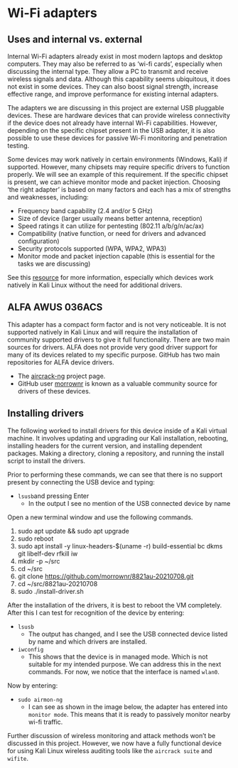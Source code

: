 # Wi-Fi adapters

## Uses and internal vs. external

Internal Wi-Fi adapters already exist in most modern laptops and desktop computers. They may also be referred to as ‘wi-fi cards’, especially when discussing the internal type. They allow a PC to transmit and receive wireless signals and data. Although this capability seems ubiquitous, it does not exist in some devices. They can also boost signal strength, increase effective range, and improve performance for existing internal adapters.  

The adapters we are discussing in this project are external USB pluggable devices. These are hardware devices that can provide wireless connectivity if the device does not already have internal Wi-Fi capabilities. However, depending on the specific chipset present in the USB adapter, it is also possible to use these devices for passive Wi-Fi monitoring and penetration testing.  

Some devices may work natively in certain environments (Windows, Kali) if supported. However, many chipsets may require specific drivers to function properly. We will see an example of this requirement. If the specific chipset is present, we can achieve monitor mode and packet injection.
Choosing ‘the right adapter’ is based on many factors and each has a mix of strengths and weaknesses, including:

- Frequency band capability (2.4 and/or 5 GHz)
- Size of device (larger usually means better antenna, reception)
- Speed ratings it can utilize for pentesting (802.11 a/b/g/n/ac/ax)
- Compatibility (native function, or need for drivers and advanced configuration)
- Security protocols supported (WPA, WPA2, WPA3)
- Monitor mode and packet injection capable (this is essential for the tasks we are discussing)

See this [resource](https://github.com/morrownr/USB-WiFi?tab=readme-ov-file) for more information, especially which devices work natively in Kali Linux without the need for additional drivers.

## ALFA AWUS 036ACS

This adapter has a compact form factor and is not very noticeable. It is not supported natively in Kali Linux and will require the installation of community supported drivers to give it full functionality. There are two main sources for drivers. ALFA does not provide very good driver support for many of its devices related to my specific purpose. GitHub has two main repositories for ALFA device drivers.

- The [aircrack-ng](https://aircrack-ng.org/) project page.
- GitHub user [morrownr](https://github.com/morrownr) is known as a valuable community source for drivers of these devices.

## Installing drivers
The following worked to install drivers for this device inside of a Kali virtual machine. It involves updating and upgrading our Kali installation, rebooting, installing headers for the current version, and installing dependent packages. Making a directory, cloning a repository, and running the install script to install the drivers.

Prior to performing these commands, we can see that there is no support present by connecting the USB device and typing:
- `lsusb`and pressing Enter
  - In the output I see no mention of the USB connected device by name

Open a new terminal window and use the following commands.
1.	sudo apt update && sudo apt upgrade
2.	sudo reboot
3.	sudo apt install -y linux-headers-$(uname -r) build-essential bc dkms git libelf-dev rfkill iw
4.	mkdir -p ~/src
5.	cd ~/src
6.	git clone https://github.com/morrownr/8821au-20210708.git
7.	cd ~/src/8821au-20210708
8.	sudo ./install-driver.sh

After the installation of the drivers, it is best to reboot the VM completely. After this I can test for recognition of the device by entering:

- `lsusb`
  - The output has changed, and I see the USB connected device listed by name and which drivers are installed.
- `iwconfig`
  - This shows that the device is in managed mode. Which is not suitable for my intended purpose. We can address this in the next commands.
    For now, we notice that the interface is named `wlan0`.

Now by entering:
- `sudo airmon-ng`
  - I can see as shown in the image below, the adapter has entered into `monitor mode`. This means that it is ready to passively monitor nearby wi-fi traffic.
 
Further discussion of wireless monitoring and attack methods won’t be discussed in this project. However, we now have a fully functional device for using Kali Linux wireless auditing tools like the `aircrack suite` and `wifite`.

